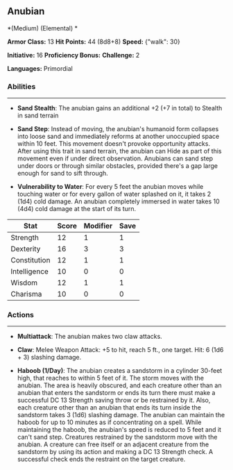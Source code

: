 ## Anubian
*(Medium) (Elemental) *

**Armor Class:** 13
**Hit Points:** 44 (8d8+8)
**Speed:** {"walk": 30}

**Initiative:** 16
**Proficiency Bonus:**
**Challenge:** 2

**Languages:** Primordial

### Abilities
 --- 
- **Sand Stealth**: The anubian gains an additional +2 (+7 in total) to Stealth in sand terrain

- **Sand Step**: Instead of moving, the anubian's humanoid form collapses into loose sand and immediately reforms at another unoccupied space within 10 feet. This movement doesn't provoke opportunity attacks. After using this trait in sand terrain, the anubian can Hide as part of this movement even if under direct observation. Anubians can sand step under doors or through similar obstacles, provided there's a gap large enough for sand to sift through.

- **Vulnerability to Water**: For every 5 feet the anubian moves while touching water or for every gallon of water splashed on it, it takes 2 (1d4) cold damage. An anubian completely immersed in water takes 10 (4d4) cold damage at the start of its turn.



| Stat | Score | Modifier | Save |
| ---- | ---- | ---- | ---- |
| Strength | 12 | 1 | 1 |
| Dexterity | 16 | 3 | 3 |
| Constitution | 12 | 1 | 1 |
| Intelligence | 10 | 0 | 0 |
| Wisdom | 12 | 1 | 1 |
| Charisma | 10 | 0 | 0 |

### Actions
 --- 
- **Multiattack**: The anubian makes two claw attacks.

- **Claw**: Melee Weapon Attack: +5 to hit, reach 5 ft., one target. Hit: 6 (1d6 + 3) slashing damage.

- **Haboob (1/Day)**: The anubian creates a sandstorm in a cylinder 30-feet high, that reaches to within 5 feet of it. The storm moves with the anubian. The area is heavily obscured, and each creature other than an anubian that enters the sandstorm or ends its turn there must make a successful DC 13 Strength saving throw or be restrained by it. Also, each creature other than an anubian that ends its turn inside the sandstorm takes 3 (1d6) slashing damage. The anubian can maintain the haboob for up to 10 minutes as if concentrating on a spell. While maintaining the haboob, the anubian's speed is reduced to 5 feet and it can't sand step. Creatures restrained by the sandstorm move with the anubian. A creature can free itself or an adjacent creature from the sandstorm by using its action and making a DC 13 Strength check. A successful check ends the restraint on the target creature.

